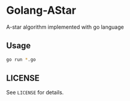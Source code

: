 Golang-AStar
============

A-star algorithm implemented with go language

Usage
-----

```bash
go run *.go
```

LICENSE
------

See `LICENSE` for details.
